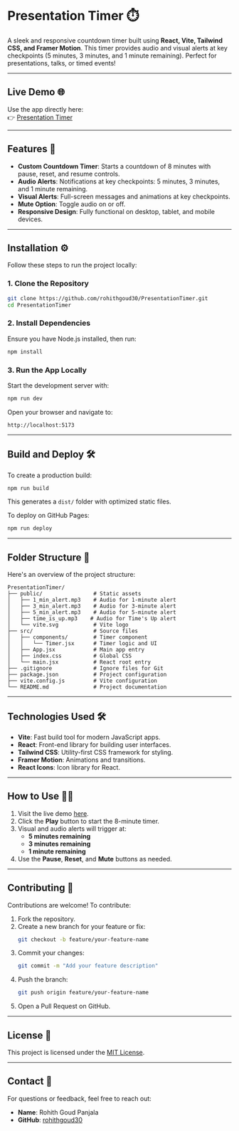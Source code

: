 # Presentation Timer ⏱️

A sleek and responsive countdown timer built using **React, Vite, Tailwind CSS, and Framer Motion**. This timer provides audio and visual alerts at key checkpoints (5 minutes, 3 minutes, and 1 minute remaining). Perfect for presentations, talks, or timed events!

---

## **Live Demo 🌐**

Use the app directly here:  
👉 [Presentation Timer](https://rohithgoud30.github.io/PresentationTimer)

---

## **Features 🚀**

- **Custom Countdown Timer**: Starts a countdown of 8 minutes with pause, reset, and resume controls.
- **Audio Alerts**: Notifications at key checkpoints: 5 minutes, 3 minutes, and 1 minute remaining.
- **Visual Alerts**: Full-screen messages and animations at key checkpoints.
- **Mute Option**: Toggle audio on or off.
- **Responsive Design**: Fully functional on desktop, tablet, and mobile devices.

---

## **Installation ⚙️**

Follow these steps to run the project locally:

### 1. **Clone the Repository**

```bash
git clone https://github.com/rohithgoud30/PresentationTimer.git
cd PresentationTimer
```

### 2. **Install Dependencies**

Ensure you have Node.js installed, then run:

```bash
npm install
```

### 3. **Run the App Locally**

Start the development server with:

```bash
npm run dev
```

Open your browser and navigate to:

```
http://localhost:5173
```

---

## **Build and Deploy 🛠️**

To create a production build:

```bash
npm run build
```

This generates a `dist/` folder with optimized static files.

To deploy on GitHub Pages:

```bash
npm run deploy
```

---

## **Folder Structure 📁**

Here's an overview of the project structure:

```plaintext
PresentationTimer/
├── public/                # Static assets
│   ├── 1_min_alert.mp3    # Audio for 1-minute alert
│   ├── 3_min_alert.mp3    # Audio for 3-minute alert
│   ├── 5_min_alert.mp3    # Audio for 5-minute alert
│   ├── time_is_up.mp3    # Audio for Time's Up alert
│   └── vite.svg           # Vite logo
├── src/                   # Source files
│   ├── components/        # Timer component
│   │   └── Timer.jsx      # Timer logic and UI
│   ├── App.jsx            # Main app entry
│   ├── index.css          # Global CSS
│   └── main.jsx           # React root entry
├── .gitignore             # Ignore files for Git
├── package.json           # Project configuration
├── vite.config.js         # Vite configuration
└── README.md              # Project documentation
```

---

## **Technologies Used 🛠️**

- **Vite**: Fast build tool for modern JavaScript apps.
- **React**: Front-end library for building user interfaces.
- **Tailwind CSS**: Utility-first CSS framework for styling.
- **Framer Motion**: Animations and transitions.
- **React Icons**: Icon library for React.

---

## **How to Use 🧑‍💻**

1. Visit the live demo [here](https://rohithgoud30.github.io/PresentationTimer).
2. Click the **Play** button to start the 8-minute timer.
3. Visual and audio alerts will trigger at:
   - **5 minutes remaining**
   - **3 minutes remaining**
   - **1 minute remaining**
4. Use the **Pause**, **Reset**, and **Mute** buttons as needed.

---

## **Contributing 🤝**

Contributions are welcome! To contribute:

1. Fork the repository.
2. Create a new branch for your feature or fix:
   ```bash
   git checkout -b feature/your-feature-name
   ```
3. Commit your changes:
   ```bash
   git commit -m "Add your feature description"
   ```
4. Push the branch:
   ```bash
   git push origin feature/your-feature-name
   ```
5. Open a Pull Request on GitHub.

---

## **License 📜**

This project is licensed under the [MIT License](LICENSE).

---

## **Contact 💬**

For questions or feedback, feel free to reach out:

- **Name**: Rohith Goud Panjala  
- **GitHub**: [rohithgoud30](https://github.com/rohithgoud30)
